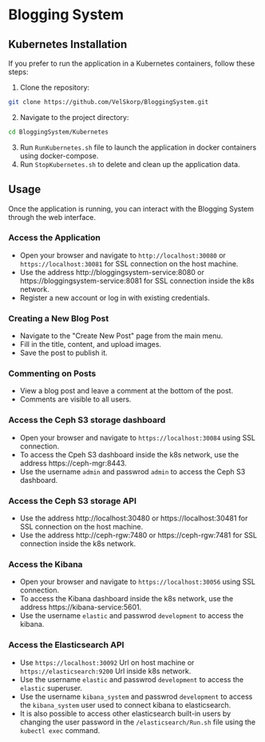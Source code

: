 # Blogging System

## Kubernetes Installation

If you prefer to run the application in a Kubernetes containers, follow these steps:

1. Clone the repository:

```bash
git clone https://github.com/VelSkorp/BloggingSystem.git
```

2. Navigate to the project directory:

```bash
cd BloggingSystem/Kubernetes
```

3. Run `RunKubernetes.sh` file to launch the application in docker containers using docker-compose.
3. Run `StopKubernetes.sh` to delete and clean up the application data.

## Usage

Once the application is running, you can interact with the Blogging System through the web interface.

### Access the Application

- Open your browser and navigate to `http://localhost:30080` or `https://localhost:30081` for SSL connection on the host machine.
- Use the address http://bloggingsystem-service:8080 or https://bloggingsystem-service:8081 for SSL connection inside the k8s network.
- Register a new account or log in with existing credentials.

### Creating a New Blog Post

- Navigate to the "Create New Post" page from the main menu.
- Fill in the title, content, and upload images.
- Save the post to publish it.

### Commenting on Posts

- View a blog post and leave a comment at the bottom of the post.
- Comments are visible to all users.

### Access the Ceph S3 storage dashboard

- Open your browser and navigate to `https://localhost:30084` using SSL connection.
- To access the Cpeh S3 dashboard inside the k8s network, use the address https://ceph-mgr:8443.
- Use the username `admin` and passwrod `admin` to access the Ceph S3 dashboard.

### Access the Ceph S3 storage API

- Use the address http://localhost:30480 or https://localhost:30481 for SSL connection on the host machine.
- Use the address http://ceph-rgw:7480 or https://ceph-rgw:7481 for SSL connection inside the k8s network.

### Access the Kibana

- Open your browser and navigate to `https://localhost:30056` using SSL connection.
- To access the Kibana dashboard inside the k8s network, use the address https://kibana-service:5601.
- Use the username `elastic` and passwrod `development` to access the kibana.

### Access the Elasticsearch API

- Use `https://localhost:30092` Url on host machine or `https://elasticsearch:9200` Url inside k8s network.
- Use the username `elastic` and passwrod `development` to access the `elastic` superuser.
- Use the username `kibana_system` and passwrod `development` to access the `kibana_system` user used to connect kibana to elasticsearch.
- It is also possible to access other elasticsearch built-in users by changing the user password in the `/elasticsearch/Run.sh` file using the `kubectl exec` command.